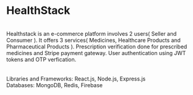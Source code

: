 <h1>HealthStack</h1>
<br>
Healthstack is an e-commerce platform involves 2 users( Seller and Consumer ). It offers 3 services( Medicines, Healthcare Products and Pharmaceutical Products ). Prescription verification done for prescribed medicines and Stripe payment gateway. User authentication using JWT tokens and OTP verfication.
<br>
<br><br>
Libraries and Frameworks: React.js, Node.js, Express.js
<br>
Databases: MongoDB, Redis, Firebase
